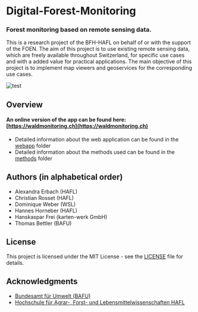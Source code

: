 # Digital-Forest-Monitoring
### Forest monitoring based on remote sensing data.

This is a research project of the BFH-HAFL on behalf of or with the support of the FOEN. The aim of this project is to use existing remote sensing data, which are freely available throughout Switzerland, for specific use cases and with a added value for practical applications. The main objective of this project is to implement map viewers and geoservices for the corresponding use cases.

![test](https://github.com/HAFL-FWI/Digital-Forest-Monitoring/blob/master/doc/pictures/intro.gif)

## Overview

#### An online version of the app can be found here: [https://waldmonitoring.ch](https://waldmonitoring.ch)

* Detailed information about the web application can be found in the [webapp](https://github.com/HAFL-FWI/Digital-Forest-Monitoring/tree/master/webapp) folder
* Detailed information about the methods used can be found in the [methods](https://github.com/HAFL-FWI/Digital-Forest-Monitoring/tree/master/methods) folder

## Authors (in alphabetical order)

- Alexandra Erbach (HAFL)
- Christian Rosset (HAFL)
- Dominique Weber (WSL)
- Hannes Horneber (HAFL)
- Hanskaspar Frei (karten-werk GmbH)
- Thomas Bettler (BAFU)

## License

This project is licensed under the MIT License - see the [LICENSE](LICENSE) file for details.

## Acknowledgments

- [Bundesamt für Umwelt (BAFU)](https://www.bafu.admin.ch/bafu/de/home/themen/wald.html)
- [Hochschule für Agrar-, Forst- und Lebensmittelwissenschaften HAFL](https://www.bfh.ch/hafl/de/)
